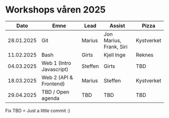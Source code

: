 # Workshops våren 2025

| Dato       | Emne                        | Lead       | Assist                     | Pizza       |
|------------|-----------------------------|------------|----------------------------|-------------|
| 28.01.2025 | Git                         | Marius     | Jon Marius, Frank, Siri    | Kystverket  |
| 11.02.2025 | Bash                        | Girts      | Kjell Inge                 | Reknes      |
| 04.03.2025 | Web 1 (Intro Javascript)    | Steffen    | Girts                      | TBD         |
| 18.03.2025 | Web 2 (API & Frontend)      | Marius     | Steffen                    | Kystverket  |
| 29.04.2025 | TBD / Open agenda           | TBD        | TBD                        | TBD         |



Fix TBD = Just a little commit :)

